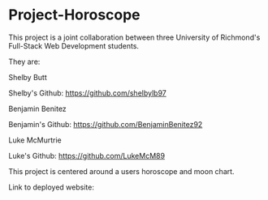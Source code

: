 # Project-Horoscope

This project is a joint collaboration between three University of Richmond's Full-Stack Web Development students. 

They are:

Shelby Butt 

Shelby's Github: https://github.com/shelbylb97

Benjamin Benitez

Benjamin's Github: https://github.com/BenjaminBenitez92
 
Luke McMurtrie

Luke's Github: https://github.com/LukeMcM89


This project is centered around a users horoscope and moon chart. 




Link to deployed website: 